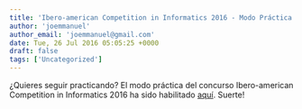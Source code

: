 ```yaml
---
title: 'Ibero-american Competition in Informatics 2016 - Modo Práctica'
author: 'joemmanuel'
author_email: 'joemmanuel@gmail.com'
date: Tue, 26 Jul 2016 05:05:25 +0000
draft: false
tags: ['Uncategorized']
---
```


¿Quieres seguir practicando? El modo práctica del concurso Ibero-american Competition in Informatics 2016 ha sido habilitado [aquí](https://omegaup.com/arena/ciic2016-public/practice/#problems). Suerte!